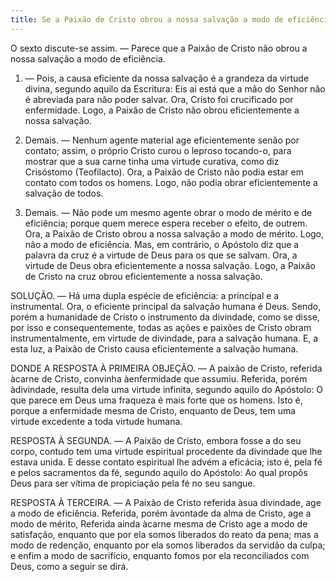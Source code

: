 ```yaml
---
title: Se a Paixão de Cristo obrou a nossa salvação a modo de eficiência
---
```


O sexto discute-se assim. — Parece que a Paixão de Cristo não obrou a nossa salvação a modo de eficiência.  

1. — Pois, a causa eficiente da nossa salvação é a grandeza da virtude divina, segundo aquilo da Escritura: Eis ai está que a mão do Senhor não é abreviada para não poder salvar. Ora, Cristo foi crucificado por enfermidade. Logo, a Paixão de Cristo não obrou eficientemente a nossa salvação.  

2. Demais. — Nenhum agente material age eficientemente senão por contato; assim, o próprio Cristo curou o leproso tocando-o, para mostrar que a sua carne tinha uma virtude curativa, como diz Crisóstomo (Teofilacto). Ora, a Paixão de Cristo não podia estar em contato com todos os homens. Logo, não podia obrar eficientemente a salvação de todos.  

3. Demais. — Não pode um mesmo agente obrar o modo de mérito e de eficiência; porque quem merece espera receber o efeito, de outrem. Ora, a Paixão de Cristo obrou a nossa salvação a modo de mérito. Logo, não a modo de eficiência.  Mas, em contrário, o Apóstolo diz que a palavra da cruz é a virtude de Deus para os que se salvam. Ora, a virtude de Deus obra eficientemente a nossa salvação. Logo, a Paixão de Cristo na cruz obrou eficientemente a nossa salvação.  

SOLUÇÃO. — Há uma dupla espécie de eficiência: a principal e a instrumental. Ora, o eficiente principal da salvação humana é Deus. Sendo, porém a humanidade de Cristo o instrumento da divindade, como se disse, por isso e consequentemente, todas as ações e paixões de Cristo obram instrumentalmente, em virtude de divindade, para a salvação humana. E, a esta luz, a Paixão de Cristo causa eficientemente a salvação humana.  

DONDE A RESPOSTA À PRIMEIRA OBJEÇÃO. — A paixão de Cristo, referida àcarne de Cristo, convinha àenfermidade que assumiu. Referida, porém àdivindade, resulta dela uma virtude infinita, segundo aquilo do Apóstolo: O que parece em Deus uma fraqueza é mais forte que os homens. Isto é, porque a enfermidade mesma de Cristo, enquanto de Deus, tem uma virtude excedente a toda virtude humana.  

RESPOSTA À SEGUNDA. — A Paixão de Cristo, embora fosse a do seu corpo, contudo tem uma virtude espiritual procedente da divindade que lhe estava unida. E desse contato espiritual lhe advém a eficácia; isto é, pela fé e pelos sacramentos da fé, segundo aquilo do Apóstolo: Ao qual propôs Deus para ser vítima de propiciação pela fé no seu sangue.  

RESPOSTA À TERCEIRA. — A Paixão de Cristo referida àsua divindade, age a modo de eficiência. Referida, porém àvontade da alma de Cristo, age a modo de mérito, Referida ainda àcarne mesma de Cristo age a modo de satisfação, enquanto que por ela somos liberados do reato da pena; mas a modo de redenção, enquanto por ela somos liberados da servidão da culpa; e enfim a modo de sacrifício, enquanto fomos por ela reconciliados com Deus, como a seguir se dirá.